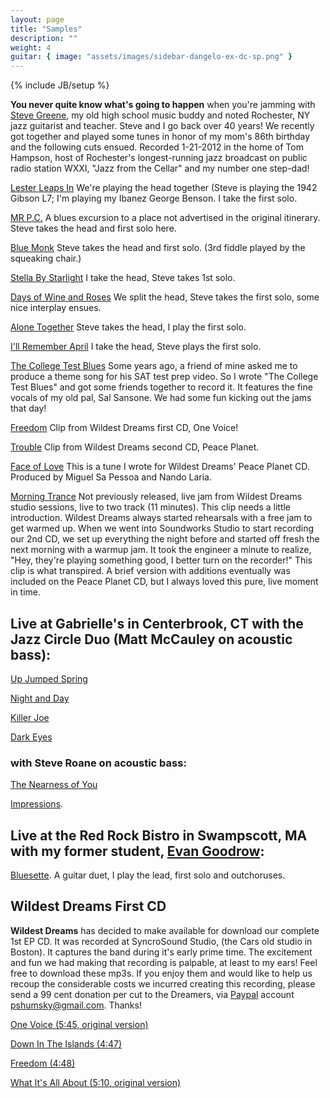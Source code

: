 ```yaml
---
layout: page
title: "Samples"
description: ""
weight: 4
guitar: { image: "assets/images/sidebar-dangelo-ex-dc-sp.png" }
---
```

{% include JB/setup %}

__You never quite know what's going to happen__ when you're jamming with [Steve Greene](http://www.stevegreene.com/), my old high school music buddy and noted Rochester, NY jazz guitarist and teacher. Steve and I go back over 40 years! We recently got together and played some tunes in honor of my mom's 86th birthday and the following cuts ensued. Recorded 1-21-2012 in the home of Tom Hampson, host of Rochester's longest-running jazz broadcast on public radio station WXXI, "Jazz from the Cellar" and my number one step-dad!


[Lester Leaps In](http://www.wildestdreams.com/music/Lester%20Leaps%20In.mp3) We're playing the head together (Steve is playing the 1942 Gibson L7; I'm playing my Ibanez George Benson. I take the first solo.

[MR P.C.](http://www.wildestdreams.com/music/MR%20P.C.mp3) A blues excursion to a place not advertised in the original itinerary. Steve takes the head and first solo here.

[Blue Monk](http://www.wildestdreams.com/music/Blue%20Monk.mp3) Steve takes the head and first solo. (3rd fiddle played by the squeaking chair.)

[Stella By Starlight](http://www.wildestdreams.com/music/Stella%20By%20Starlight.mp3) I take the head, Steve takes 1st solo.

[Days of Wine and Roses](http://www.wildestdreams.com/music/Days%20of%20Wine%20and%20Roses.mp3) We split the head, Steve takes the first solo, some nice interplay ensues. 

[Alone Together](http://www.wildestdreams.com/music/Alone%20Together.mp3) Steve takes the head, I play the first solo.

[I'll Remember April](http://www.wildestdreams.com/music/I'll%20Remember%20April.mp3) I take the head, Steve plays the first solo.

[The College Test Blues](http://www.wildestdreams.com/music/college_test_blues.mp3) Some years ago, a friend of mine asked me to produce a theme song for his SAT test prep video. So I wrote "The College Test Blues" and got some friends together to record it. It features the fine vocals of my old pal, Sal Sansone. We had some fun kicking out the jams that day!

[Freedom](http://www.wildestdreams.com/music/freedomclip.mp3) Clip from Wildest Dreams first CD, One Voice!

[Trouble](http://www.wildestdreams.com/music/trouble.mp3) Clip from Wildest Dreams second CD, Peace Planet.


[Face of Love](http://www.wildestdreams.com/music/faceoflove.mp3) This is a tune I wrote for Wildest Dreams' Peace Planet CD. Produced by Miguel Sa Pessoa and Nando Laria.

[Morning Trance](http://www.wildestdreams.com/music/morning_trance.mp3) 
Not previously released, live jam from Wildest Dreams studio sessions, live to two track (11 minutes). This clip needs a little introduction. Wildest Dreams always started rehearsals with a free jam to get warmed up. When we went into Soundworks Studio to start recording our 2nd CD, we set up everything the night before and started off fresh the next morning with a warmup jam. It took the engineer a minute to realize, "Hey, they're playing something good, I better turn on the recorder!" This clip is what transpired. A brief version with additions eventually was included on the Peace Planet CD, but I always loved this pure, live moment in time.


## **Live at Gabrielle's** in Centerbrook, CT with the Jazz Circle Duo (Matt McCauley on acoustic bass):

[Up Jumped Spring](http://www.wildestdreams.com/music/Up%20Jumped%20Spring.mp3) 

[Night and Day](http://www.wildestdreams.com/music/Night%20And%20Day.mp3)

[Killer Joe](http://www.wildestdreams.com/music/Killer%20Joe.mp3)

[Dark Eyes](http://www.wildestdreams.com/music/Dark%20Eyes.mp3)

### with Steve Roane on acoustic bass: 

[The Nearness of You](http://www.wildestdreams.com/music/The%20Nearness%20of%20You.mp3)

[Impressions](http://www.wildestdreams.com/music/Impressions.mp3).

## Live at the Red Rock Bistro in Swampscott, MA with my former student, [Evan Goodrow](http://www.EvanGoodrow.com): 

[Bluesette](http://www.wildestdreams.com/music/bluesette.mp3). A guitar duet, I play the lead, first solo and outchoruses.


## Wildest Dreams First CD

**Wildest Dreams** has decided to make available for download our complete 1st EP CD. It was recorded at SyncroSound Studio, (the Cars old studio in Boston). It captures the band during it's early prime time. The excitement and fun we had making that recording is palpable, at least to my ears! Feel free to download these mp3s. If you enjoy them and would like to help us recoup the considerable costs we incurred creating this recording, please send a 99 cent donation per cut to the Dreamers, via [Paypal](http://www.paypal.com) account pshumsky@gmail.com. Thanks!

[One Voice  (5:45, original version)](http://www.wildestdreams.com/music/one_voice_orig.mp3)

[Down In The Islands (4:47)](http://www.wildestdreams.com/music/down_in_the_islands.mp3)

[Freedom (4:48)](http://www.wildestdreams.com/music/freedom_orig.mp3)

[What It's All About (5:10, original version)](http://www.wildestdreams.com/music/what_it's_all_about.mp3)




<!--<iframe width="100%" height="450" scrolling="no" frameborder="no" src="//w.soundcloud.com/player/?url=http%3A%2F%2Fapi.soundcloud.com%2Fusers%2F1973964"></iframe>-->